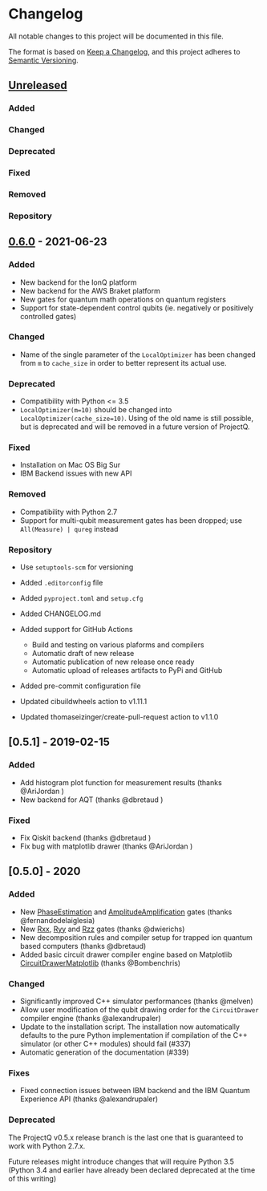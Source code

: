 # Changelog

All notable changes to this project will be documented in this file.

The format is based on [Keep a Changelog](https://keepachangelog.com/en/1.0.0/),
and this project adheres to [Semantic Versioning](https://semver.org/spec/v2.0.0.html).

## [Unreleased]

### Added
### Changed
### Deprecated
### Fixed
### Removed
### Repository

## [0.6.0] - 2021-06-23

### Added

-   New backend for the IonQ platform
-   New backend for the AWS Braket platform
-   New gates for quantum math operations on quantum registers
-   Support for state-dependent control qubits (ie. negatively or positively controlled gates)

### Changed

-   Name of the single parameter of the `LocalOptimizer` has been changed from `m` to `cache_size` in order to better represent its actual use.

### Deprecated

-   Compatibility with Python &lt;= 3.5
-   `LocalOptimizer(m=10)` should be changed into `LocalOptimizer(cache_size=10)`. Using of the old name is still possible, but is deprecated and will be removed in a future version of ProjectQ.

### Fixed

-   Installation on Mac OS Big Sur
-   IBM Backend issues with new API

### Removed

-   Compatibility with Python 2.7
-   Support for multi-qubit measurement gates has been dropped; use `All(Measure) | qureg` instead

### Repository

-   Use `setuptools-scm` for versioning
-   Added `.editorconfig` file
-   Added `pyproject.toml` and `setup.cfg`
-   Added CHANGELOG.md
-   Added support for GitHub Actions
    -   Build and testing on various plaforms and compilers
    -   Automatic draft of new release
    -   Automatic publication of new release once ready
    -   Automatic upload of releases artifacts to PyPi and GitHub
-   Added pre-commit configuration file

-   Updated cibuildwheels action to v1.11.1
-   Updated thomaseizinger/create-pull-request action to v1.1.0

## [0.5.1] - 2019-02-15

### Added

-   Add histogram plot function for measurement results (thanks @AriJordan )
-   New backend for AQT (thanks @dbretaud )

### Fixed

-   Fix Qiskit backend (thanks @dbretaud )
-   Fix bug with matplotlib drawer (thanks @AriJordan )

## [0.5.0] - 2020

### Added

-   New [PhaseEstimation](https://projectq.readthedocs.io/en/latest/projectq.ops.html#projectq.ops.QPE) and [AmplitudeAmplification](https://projectq.readthedocs.io/en/latest/projectq.ops.html#projectq.ops.QAA) gates (thanks @fernandodelaiglesia)
-   New [Rxx](https://projectq.readthedocs.io/en/latest/projectq.ops.html#projectq.ops.Rxx), [Ryy](https://projectq.readthedocs.io/en/latest/projectq.ops.html#projectq.ops.Ryy) and [Rzz](https://projectq.readthedocs.io/en/latest/projectq.ops.html#projectq.ops.Rzz) gates (thanks @dwierichs)
-   New decomposition rules and compiler setup for trapped ion quantum based computers (thanks @dbretaud)
-   Added basic circuit drawer compiler engine based on Matplotlib [CircuitDrawerMatplotlib](https://projectq.readthedocs.io/en/latest/projectq.backends.html#projectq.backends.CircuitDrawerMatplotlib) (thanks @Bombenchris)

### Changed

-   Significantly improved C++ simulator performances (thanks @melven)
-   Allow user modification of the qubit drawing order for the `CircuitDrawer` compiler engine (thanks @alexandrupaler)
-   Update to the installation script. The installation now automatically defaults to the pure Python implementation if compilation of the C++ simulator (or other C++ modules) should fail (#337)
-   Automatic generation of the documentation (#339)

### Fixes

-   Fixed connection issues between IBM backend and the IBM Quantum Experience API (thanks @alexandrupaler)

### Deprecated

The ProjectQ v0.5.x release branch is the last one that is guaranteed to work with Python 2.7.x.

Future releases might introduce changes that will require Python 3.5 (Python 3.4 and earlier have already been declared deprecated at the time of this writing)

[Unreleased]: https://github.com/ProjectQ-Framework/ProjectQ/compare/0.6.0...HEAD

[0.6.0]: https://github.com/ProjectQ-Framework/ProjectQ/compare/0.5.1...0.6.0
